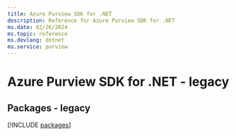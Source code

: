 ```yaml
---
title: Azure Purview SDK for .NET
description: Reference for Azure Purview SDK for .NET
ms.date: 02/26/2024
ms.topic: reference
ms.devlang: dotnet
ms.service: purview
---
```

# Azure Purview SDK for .NET - legacy
## Packages - legacy
[!INCLUDE [packages](purview-index.md)]